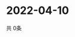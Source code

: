 # 2022-04-10
  共 0条

  <!-- BEGIN -->
  <!-- 最后更新时间Sun Apr 10 2022 18:07:41 GMT+0000 (Coordinated Universal Time) -->
  
  <!-- END -->
  
  